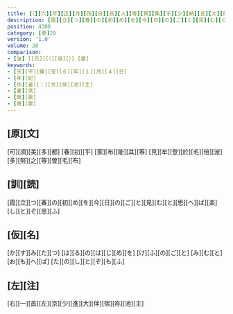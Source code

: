 ```yaml
---
title: [（][六][年][正][月][四][日][氏][人][等][賀][集][于][少][納][言][大][伴][宿][祢][家][持][之][宅][宴][飲][歌][三][首][）]
description: [霞][立][つ][春][の][初][め][を][今][日][の][ご][と][見][む][と][思][へ][ば][楽][し][と][ぞ][思][ふ]
position: 4300
category: [巻]20
version: '1.0'
volume: 20
comparison:
- [波] [[元]][（][塙][）] [婆]
keywords:
- [天][平][勝][宝][６][年][１][月][４][日]
- [年][紀]
- [作][者][：][大][伴][池][主]
- [宴][席]
- [賀][歌]
- [寿][歌]
---
```


## [原][文]

[可][須][美][多][都] [春][初][乎] [家][布][能][其][等] [見][牟][登][於][毛][倍][波] [多][努][之][等][曽][毛][布]

## [訓][読]

[霞][立][つ][春][の][初][め][を][今][日][の][ご][と][見][む][と][思][へ][ば][楽][し][と][ぞ][思][ふ]

## [仮][名]

[か][す][み][た][つ] [は][る][の][は][じ][め][を] [け][ふ][の][ご][と] [み][む][と][お][も][へ][ば] [た][の][し][と][ぞ][も][ふ]

## [左][注]

[右][一][首][左][京][少][進][大][伴][宿][祢][池][主]
